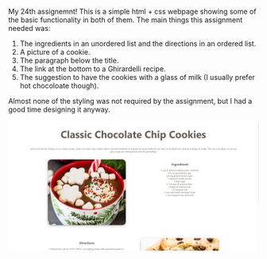 My 24th assignemnt! This is a simple html + css webpage showing some of the basic functionality in both of them. The main things this assignment needed was:

1. The ingredients in an unordered list and the directions in an ordered list.  
2. A picture of a cookie.  
3. The paragraph below the title.  
4. The link at the bottom to a Ghirardelli recipe.  
5. The suggestion to have the cookies with a glass of milk (I usually prefer hot chocoloate though).  

Almost none of the styling was not required by the assignment, but I had a good time designing it anyway. 

![website preview](https://raw.githubusercontent.com/Windikite/HTMLBasicsAndDocumentStructure/master/website_preview.png)